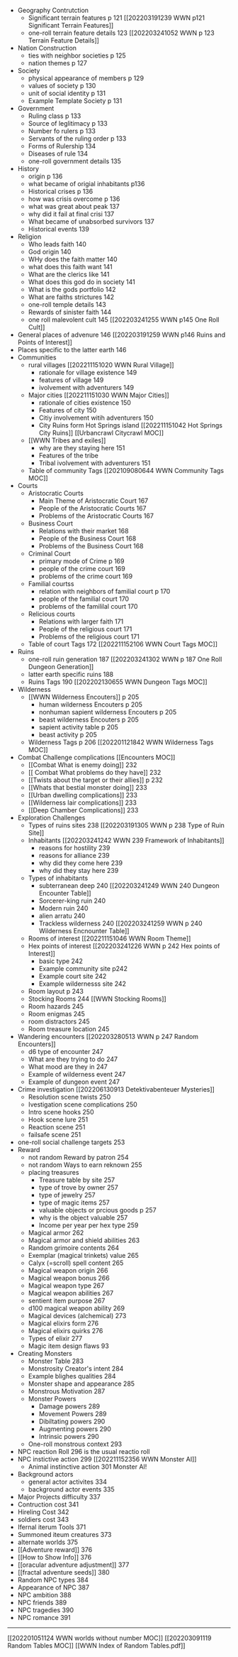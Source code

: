- Geography Contrutction
	- Significant terrain features p 121 [[202203191239 WWN p121 Significant Terrain Features]]
	- one-roll terrain feature details 123 [[202203241052 WWN p 123 Terrain Feature Details]]
- Nation Construction
	-  ties with neighbor societies p 125
	- nation themes p 127
- Society
	- physical appearance of members p 129
	- values of society p 130
	- unit of social identity p  131
	- Example Template Society p 131
- Government
	- Ruling class p 133
	- Source of leglitimacy p 133
	- Number fo rulers p 133
	- Servants of the ruling order p 133
	- Forms of Rulership 134
	- Diseases of rule 134
	- one-roll government details 135
- History
	- origin p 136
	- what became of origial inhabitants p136
	- Historical crises p 136
	- how was crisis overcome p 136
	- what was great about peak 137
	- why  did it fail at final crisi 137
	- What became of unabsorbed survivors 137
	- Historical events 139
- Religion
	- Who leads faith  140
	- God origin 140
	- WHy does the faith matter 140
	- what does this faith want 141
	- What are the clerics like 141
	- What does this god do in society 141
	- What is the gods portfolio 142
	- What are faiths strictures 142
	- one-roll temple details 143
	- Rewards of sinister faith 144
	- one roll malevolent cult 145 [[202203241255 WWN p145 One Roll Cult]]
- General places of advenure 146 [[202203191259 WWN p146 Ruins and Points of Interest]]
- Places specific to the latter earth 146
- Communities
	- rural villages [[202211151020 WWN Rural Village]]
		- rationale for village existence 149
		- features of village 149
		- ivolvement with adventurers 149
	- Major cities  [[202211151030 WWN Major Cities]]
		- rationale of cities existence 150
		- Features of city 150
		- Citiy involvement witih adventurers 150
		- City Ruins form Hot Springs island [[202211151042 Hot Springs City Ruins]] [[Urbancrawl Citycrawl MOC]]
	- [[WWN Tribes and exiles]]
		- why are they staying here 151
		- Features of the tribe
		- Tribal ivolvement with adventurers 151
	- Table of community Tags [[202109080644 WWN Community Tags MOC]]
- Courts 
	- Aristocratic Courts
		- Main Theme of Aristocratic Court 167
		- People of the Aristocratic Courts 167
		- Problems of the Aristocratic Courts 167
	- Business Court
		- Relations with their market 168
		- People of the Business Court 168
		- Problems of the Business Court 168
	- Criminal Court
		- primary mode of Crime p 169
		- people of the crime court 169
		- problems of the crime court 169
	- Familial courtss
		- relation with neighbors of familial court p 170
		- people of the familial court 170
		- problems of the famililal court 170
	- Relicious courts
		- Relations with larger faith 171
		- People of the religious court 171
		- Problems of the religious court 171
	- Table of court Tags 172 [[202211152106 WWN Court Tags MOC]]
- Ruins
	- one-roll ruin generation 187 [[202203241302 WWN p 187 One Roll Dungeon Generation]]
	- latter earth specific ruins 188
	- Ruins Tags 190 [[202202130655 WWN Dungeon Tags MOC]]
- Wilderness 
	-  [[WWN Wilderness Encouters]] p 205
		- human wilderness Encouters p 205
		- nonhuman sapient wilderness Encouters p 205
		- beast wilderness Encouters p 205
		- sapient activity table p 205
		- beast activity p 205
	- Wilderness Tags p 206 [[202201121842 WWN Wilderness Tags MOC]]
- Combat Challenge complications [[Encounters MOC]]
	- [[Combat What is enemy doing]] 232
	- [[ Combat What problems do they have]] 232
	- [[Twists about the target or their allies]] p 232
	- [[Whats that bestial monster doing]] 233
	- [[Urban dwelling complications]] 233
	- [[Wilderness lair complications]] 233
	- [[Deep Chamber Complications]] 233
- Exploration Challenges
	- Types of ruins sites 238 [[202203191305 WWN p 238 Type of Ruin Site]]
	- Inhabitants [[202203241242 WWN 239 Framework of Inhabitants]]
		- reasons for hostility 239
		- reasons for alliance 239
		- why did they come here 239
		- why did they stay here 239
	- Types of inhabitants
		- subterranean deep 240 [[202203241249 WWN 240 Dungeon Encounter Table]]
		- Sorcerer-king ruin 240
		- Modern ruin 240
		- alien arratu 240
		- Trackless wilderness 240 [[202203241259 WWN p 240 Wilderness Encnounter Table]]
	- Rooms of interest [[202211151046 WWN Room Theme]]
	- Hex points of interest [[202203241226 WWN p 242 Hex points of Interest]]
		- basic type 242
		- Example community site p242
		- Example court site 242
		- Example wildernesss site 242
	- Room layout p 243
	- Stocking Rooms 244 [[WWN Stocking Rooms]]
	- Room hazards 245
	- Room enigmas 245
	- room distractors 245
	- Room treasure location 245
- Wandering encounters [[202203280513 WWN p 247 Random Encounters]]
	- d6 type of encounter 247
	- What are they trying to do 247
	- What mood are they in 247
	- Example of wilderness event 247
	- Example of dungeon event 247
- Crime investigation [[202206130913 Detektivabenteuer Mysteries]]
	- Resolution scene twists 250
	- Ivestigation scene complications 250
	- Intro scene hooks 250
	- Hook scene lure 251
	- Reaction scene 251
	- failsafe scene 251
- one-roll social challenge targets 253
- Reward
	- not random Reward by patron 254
	- not random Ways to earn reknown 255
	- placing treasures
		- Treasure table by site 257
		- type of trove by owner 257
		- type of jewelry 257
		- type of magic items 257
		- valuable objects or prcious goods  p 257
		- why is the object valuable 257
		- Income per year per hex type 259
	- Magical armor 262
	- Magical armor and shield abilities 263
	- Random grimoire contents 264
	- Exemplar (magical trinkets) value 265
	- Calyx (=scroll) spell content 265
	- Magical weapon origin 266
	- Magical weapon bonus 266
	- Magical weapon type 267
	- Magical weapon abilities 267
	- sentient item purpose 267
	- d100 magical weapon ability 269
	- Magical devices (alchemical) 273
	- Magical elixirs form 276
	- Magical elixirs quirks 276
	- Types of elixir 277
	- Magic item design flaws 93
- Creating Monsters
	- Monster Table 283
	- Monstrosity Creator's intent 284
	- Example blighes qualities 284
	- Monster shape and appearance 285
	- Monstrous Motivation 287
	- Monster Powers
		- Damage powers 289
		- Movement Powers 289
		- Dibiltating powers 290
		- Augmenting powers 290
		- Intrinsic powers 290
	- One-roll monstrous context 293
- NPC reaction Roll 296 is the usual reactio roll
- NPC instictive action 299 [[202211152356 WWN Monster AI]] 
	- Animal instinctive action 301 Monster AI! 
- Background actors
	- general actor activites 334
	- background actor events 335
- Major Projects difficulty 337
- Contruction cost 341
- Hireling Cost 342
- soldiers cost 343
- Ifernal iterum Tools 371
- Summoned iteum creatures 373
- alternate worlds 375
- [[Adventure reward]] 376
- [[How to Show Info]] 376
- [[oracular adventure adjustment]] 377
- [[fractal adventure seeds]] 380
- Random NPC types 384
- Appearance of NPC 387
- NPC ambition 388
- NPC friends 389
- NPC tragedies 390
- NPC romance 391


---
[[202201051124 WWN worlds without number MOC]]
[[202203091119 Random Tables MOC]]
[[WWN Index of Random Tables.pdf]]